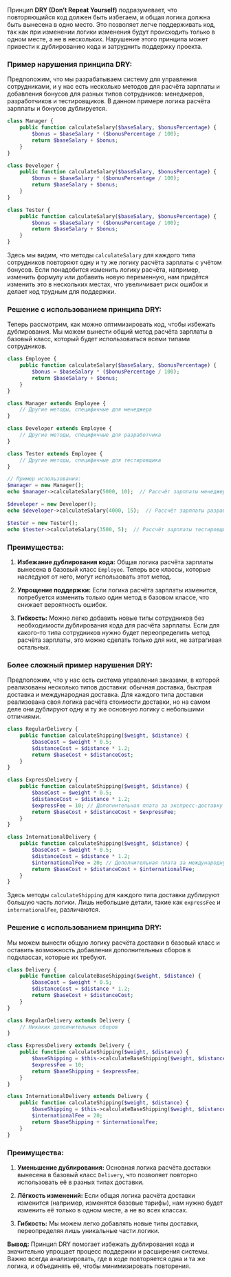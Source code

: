 Принцип **DRY (Don’t Repeat Yourself)** подразумевает, что повторяющийся код должен быть избегаем, и общая логика должна быть вынесена в одно место. Это позволяет легче поддерживать код, так как при изменении логики изменения будут происходить только в одном месте, а не в нескольких. Нарушение этого принципа может привести к дублированию кода и затруднить поддержку проекта.

### Пример нарушения принципа DRY:

Предположим, что мы разрабатываем систему для управления сотрудниками, и у нас есть несколько методов для расчёта зарплаты и добавления бонусов для разных типов сотрудников: менеджеров, разработчиков и тестировщиков. В данном примере логика расчёта зарплаты и бонусов дублируется.

```PHP
class Manager {
    public function calculateSalary($baseSalary, $bonusPercentage) {
        $bonus = $baseSalary * ($bonusPercentage / 100);
        return $baseSalary + $bonus;
    }
}

class Developer {
    public function calculateSalary($baseSalary, $bonusPercentage) {
        $bonus = $baseSalary * ($bonusPercentage / 100);
        return $baseSalary + $bonus;
    }
}

class Tester {
    public function calculateSalary($baseSalary, $bonusPercentage) {
        $bonus = $baseSalary * ($bonusPercentage / 100);
        return $baseSalary + $bonus;
    }
}
```

Здесь мы видим, что методы `calculateSalary` для каждого типа сотрудников повторяют одну и ту же логику расчёта зарплаты с учётом бонусов. Если понадобится изменить логику расчёта, например, изменить формулу или добавить новую переменную, нам придётся изменить это в нескольких местах, что увеличивает риск ошибок и делает код трудным для поддержки.

### Решение с использованием принципа DRY:

Теперь рассмотрим, как можно оптимизировать код, чтобы избежать дублирования. Мы можем вынести общий метод расчёта зарплаты в базовый класс, который будет использоваться всеми типами сотрудников.

```PHP
class Employee {
    public function calculateSalary($baseSalary, $bonusPercentage) {
        $bonus = $baseSalary * ($bonusPercentage / 100);
        return $baseSalary + $bonus;
    }
}

class Manager extends Employee {
    // Другие методы, специфичные для менеджера
}

class Developer extends Employee {
    // Другие методы, специфичные для разработчика
}

class Tester extends Employee {
    // Другие методы, специфичные для тестировщика
}

// Пример использования:
$manager = new Manager();
echo $manager->calculateSalary(5000, 10);  // Рассчёт зарплаты менеджера с бонусом 10%

$developer = new Developer();
echo $developer->calculateSalary(4000, 15);  // Рассчёт зарплаты разработчика с бонусом 15%

$tester = new Tester();
echo $tester->calculateSalary(3500, 5);  // Рассчёт зарплаты тестировщика с бонусом 5%
```

### Преимущества:

1. **Избежание дублирования кода:** Общая логика расчёта зарплаты вынесена в базовый класс `Employee`. Теперь все классы, которые наследуют от него, могут использовать этот метод.
    
2. **Упрощение поддержки:** Если логика расчёта зарплаты изменится, потребуется изменить только один метод в базовом классе, что снижает вероятность ошибок.
    
3. **Гибкость:** Можно легко добавить новые типы сотрудников без необходимости дублирования кода для расчёта зарплаты. Если для какого-то типа сотрудников нужно будет переопределить метод расчёта зарплаты, это можно сделать только для них, не затрагивая остальных.


### Более сложный пример нарушения DRY:

Предположим, что у нас есть система управления заказами, в которой реализованы несколько типов доставки: обычная доставка, быстрая доставка и международная доставка. Для каждого типа доставки реализована своя логика расчёта стоимости доставки, но на самом деле они дублируют одну и ту же основную логику с небольшими отличиями.

```PHP
class RegularDelivery {
    public function calculateShipping($weight, $distance) {
        $baseCost = $weight * 0.5;
        $distanceCost = $distance * 1.2;
        return $baseCost + $distanceCost;
    }
}

class ExpressDelivery {
    public function calculateShipping($weight, $distance) {
        $baseCost = $weight * 0.5;
        $distanceCost = $distance * 1.2;
        $expressFee = 10; // Дополнительная плата за экспресс-доставку
        return $baseCost + $distanceCost + $expressFee;
    }
}

class InternationalDelivery {
    public function calculateShipping($weight, $distance) {
        $baseCost = $weight * 0.5;
        $distanceCost = $distance * 1.2;
        $internationalFee = 20; // Дополнительная плата за международную доставку
        return $baseCost + $distanceCost + $internationalFee;
    }
}
```

Здесь методы `calculateShipping` для каждого типа доставки дублируют большую часть логики. Лишь небольшие детали, такие как `expressFee` и `internationalFee`, различаются.

### Решение с использованием принципа DRY:

Мы можем вынести общую логику расчёта доставки в базовый класс и оставить возможность добавления дополнительных сборов в подклассах, которые их требуют.

```PHP
class Delivery {
    public function calculateBaseShipping($weight, $distance) {
        $baseCost = $weight * 0.5;
        $distanceCost = $distance * 1.2;
        return $baseCost + $distanceCost;
    }
}

class RegularDelivery extends Delivery {
    // Никаких дополнительных сборов
}

class ExpressDelivery extends Delivery {
    public function calculateShipping($weight, $distance) {
        $baseShipping = $this->calculateBaseShipping($weight, $distance);
        $expressFee = 10;
        return $baseShipping + $expressFee;
    }
}

class InternationalDelivery extends Delivery {
    public function calculateShipping($weight, $distance) {
        $baseShipping = $this->calculateBaseShipping($weight, $distance);
        $internationalFee = 20;
        return $baseShipping + $internationalFee;
    }
}
```

### Преимущества:

1. **Уменьшение дублирования:** Основная логика расчёта доставки вынесена в базовый класс `Delivery`, что позволяет повторно использовать её в разных типах доставки.
    
2. **Лёгкость изменений:** Если общая логика расчёта доставки изменится (например, изменятся базовые тарифы), нам нужно будет изменить её только в одном месте, а не во всех классах.
    
3. **Гибкость:** Мы можем легко добавлять новые типы доставки, переопределяя лишь уникальные части логики.
    

**Вывод:** Принцип DRY помогает избежать дублирования кода и значительно упрощает процесс поддержки и расширения системы. Важно всегда анализировать, где в коде повторяется одна и та же логика, и объединять её, чтобы минимизировать повторения.
